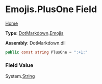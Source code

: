 # Emojis\.PlusOne Field

[Home](../../../README.md)

**Type**: [DotMarkdown](../../README.md)\.[Emojis](../README.md)

**Assembly**: DotMarkdown\.dll

```csharp
public const string PlusOne = ":+1:"
```

### Field Value

System\.[String](https://docs.microsoft.com/en-us/dotnet/api/system.string)